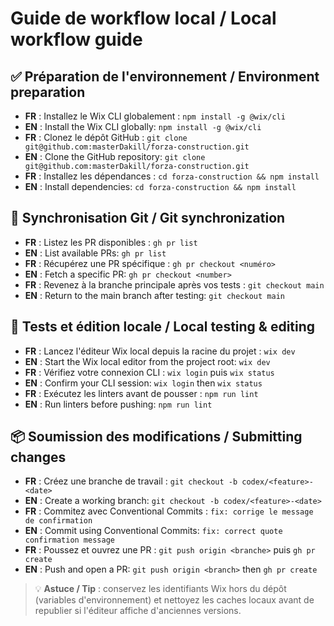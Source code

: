 # Guide de workflow local / Local workflow guide

## ✅ Préparation de l'environnement / Environment preparation
- **FR** : Installez le Wix CLI globalement : `npm install -g @wix/cli`
- **EN** : Install the Wix CLI globally: `npm install -g @wix/cli`
- **FR** : Clonez le dépôt GitHub : `git clone git@github.com:masterDakill/forza-construction.git`
- **EN** : Clone the GitHub repository: `git clone git@github.com:masterDakill/forza-construction.git`
- **FR** : Installez les dépendances : `cd forza-construction && npm install`
- **EN** : Install dependencies: `cd forza-construction && npm install`

## 🔄 Synchronisation Git / Git synchronization
- **FR** : Listez les PR disponibles : `gh pr list`
- **EN** : List available PRs: `gh pr list`
- **FR** : Récupérez une PR spécifique : `gh pr checkout <numéro>`
- **EN** : Fetch a specific PR: `gh pr checkout <number>`
- **FR** : Revenez à la branche principale après vos tests : `git checkout main`
- **EN** : Return to the main branch after testing: `git checkout main`

## 🧪 Tests et édition locale / Local testing & editing
- **FR** : Lancez l'éditeur Wix local depuis la racine du projet : `wix dev`
- **EN** : Start the Wix local editor from the project root: `wix dev`
- **FR** : Vérifiez votre connexion CLI : `wix login` puis `wix status`
- **EN** : Confirm your CLI session: `wix login` then `wix status`
- **FR** : Exécutez les linters avant de pousser : `npm run lint`
- **EN** : Run linters before pushing: `npm run lint`

## 📦 Soumission des modifications / Submitting changes
- **FR** : Créez une branche de travail : `git checkout -b codex/<feature>-<date>`
- **EN** : Create a working branch: `git checkout -b codex/<feature>-<date>`
- **FR** : Commitez avec Conventional Commits : `fix: corrige le message de confirmation`
- **EN** : Commit using Conventional Commits: `fix: correct quote confirmation message`
- **FR** : Poussez et ouvrez une PR : `git push origin <branche>` puis `gh pr create`
- **EN** : Push and open a PR: `git push origin <branch>` then `gh pr create`

> 💡 **Astuce / Tip** : conservez les identifiants Wix hors du dépôt (variables d'environnement) et nettoyez les caches locaux avant de republier si l'éditeur affiche d'anciennes versions.
